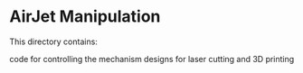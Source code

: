 AirJet Manipulation
======================
This directory contains:

code for controlling the mechanism
designs for laser cutting and 3D printing

